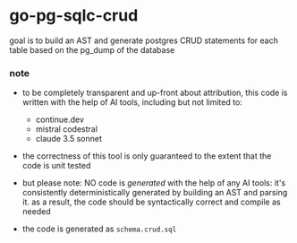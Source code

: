 # go-pg-sqlc-crud

goal is to build an AST and generate postgres CRUD statements for each table based on the pg_dump of the database

### note

* to be completely transparent and up-front about attribution, this code is written with the help of AI tools, including but not limited to:
  * continue.dev
  * mistral codestral
  * claude 3.5 sonnet

* the correctness of this tool is only guaranteed to the extent that the code is unit tested
* but please note: NO code is _generated_ with the help of any AI tools: it's consistently deterministically generated
  by building an AST and parsing it. as a result, the code should be syntactically correct and compile as needed
* the code is generated as `schema.crud.sql`
